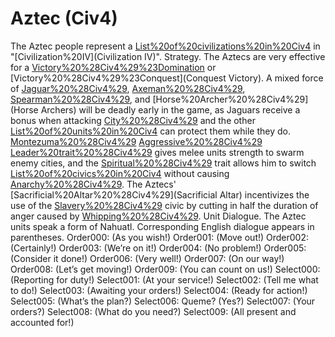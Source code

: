 # Aztec (Civ4)

The Aztec people represent a [List%20of%20civilizations%20in%20Civ4](civilization) in "[Civilization%20IV](Civilization IV)".
Strategy.
The Aztecs are very effective for a [Victory%20%28Civ4%29%23Domination](Domination) or [Victory%20%28Civ4%29%23Conquest](Conquest Victory). A mixed force of [Jaguar%20%28Civ4%29](Jaguars), [Axeman%20%28Civ4%29](Axemen), [Spearman%20%28Civ4%29](Spearmen), and [Horse%20Archer%20%28Civ4%29](Horse Archers) will be deadly early in the game, as Jaguars receive a bonus when attacking [City%20%28Civ4%29](cities) and the other [List%20of%20units%20in%20Civ4](units) can protect them while they do.
[Montezuma%20%28Civ4%29](Montezuma's) [Aggressive%20%28Civ4%29](Aggressive) [Leader%20trait%20%28Civ4%29](trait) gives melee units strength to swarm enemy cities, and the [Spiritual%20%28Civ4%29](Spiritual) trait allows him to switch [List%20of%20civics%20in%20Civ4](civics) without causing [Anarchy%20%28Civ4%29](Anarchy). The Aztecs' [Sacrificial%20Altar%20%28Civ4%29](Sacrificial Altar) incentivizes the use of the [Slavery%20%28Civ4%29](Slavery) civic by cutting in half the duration of anger caused by [Whipping%20%28Civ4%29](whipping).
Unit Dialogue.
The Aztec units speak a form of Nahuatl. Corresponding English dialogue appears in parentheses.
Order000: (As you wish!)
Order001: (Move out!)
Order002: (Certainly!)
Order003: (We’re on it!)
Order004: (No problem!)
Order005: (Consider it done!)
Order006: (Very well!)
Order007: (On our way!)
Order008: (Let’s get moving!)
Order009: (You can count on us!)
Select000: (Reporting for duty!)
Select001: (At your service!)
Select002: (Tell me what to do!)
Select003: (Awaiting your orders!)
Select004: (Ready for action!)
Select005: (What’s the plan?)
Select006: Queme? (Yes?)
Select007: (Your orders?)
Select008: (What do you need?)
Select009: (All present and accounted for!)